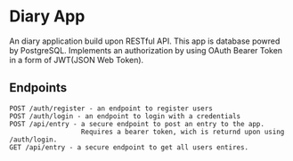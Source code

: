# Diary App

An diary application build upon RESTful API. This app is database powred by PostgreSQL. Implements an authorization by using OAuth Bearer Token in a form of JWT(JSON Web Token).

## Endpoints


```
POST /auth/register - an endpoint to register users
POST /auth/login - an endpoint to login with a credentials
POST /api/entry - a secure endpoint to post an entry to the app.
                  Requires a bearer token, wich is returnd upon using /auth/login.
GET /api/entry - a secure endpoint to get all users entires.
```

